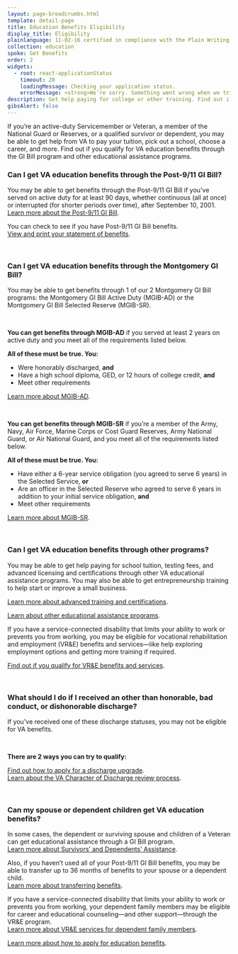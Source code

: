 ```yaml
---
layout: page-breadcrumbs.html
template: detail-page
title: Education Benefits Eligibility
display_title: Eligibility
plainlanguage: 11-02-16 certified in compliance with the Plain Writing Act
collection: education
spoke: Get Benefits
order: 2
widgets:
  - root: react-applicationStatus
    timeout: 20
    loadingMessage: Checking your application status.
    errorMessage: <strong>We’re sorry. Something went wrong when we tried to load your saved application.</strong><br/>Please try refreshing your browser in a few minutes.
description: Get help paying for college or other training. Find out if you qualify for VA education benefits through the GI Bill and other educational assistance programs.
gibsAlert: false
---
```

<div itemscope itemtype="http://schema.org/FAQPage">
<div class="va-introtext" itemprop="description" >

If you’re an active-duty Servicemember or Veteran, a member of the National Guard or Reserves, or a qualified survivor or dependent, you may be able to get help from VA to pay your tuition, pick out a school, choose a career, and more. Find out if you qualify for VA education benefits through the GI Bill program and other educational assistance programs.

</div>

<div class="feature" markdown="1" itemscope itemtype="http://schema.org/Question">
<h3 itemprop="name">Can I get VA education benefits through the Post-9/11 GI Bill?</h3>
<div itemprop="acceptedAnswer" itemscope itemtype="http://schema.org/Answer">
<div itemprop="text">

You may be able to get benefits through the Post-9/11 GI Bill if you've served on active duty for at least 90 days, whether continuous (all at once) or interrupted (for shorter periods over time), after September 10, 2001. <br>
[Learn more about the Post-9/11 GI Bill](/education/about-gi-bill-benefits/post-9-11/).
<br>

You can check to see if you have Post-9/11 GI Bill benefits. <br>
[View and print your statement of benefits](/education/check-post-9-11-gi-bill-benefit-status).

</div>
</div>

</div><div markdown="0"><br></div>

<div class="feature" markdown="1" itemscope itemtype="http://schema.org/Question">
<h3 itemprop="name">Can I get VA education benefits through the Montgomery GI Bill?</h3>
<div itemprop="acceptedAnswer" itemscope itemtype="http://schema.org/Answer">
<div itemprop="text">

You may be able to get benefits through 1 of our 2 Montgomery GI Bill programs: the Montgomery GI Bill Active Duty (MGIB-AD) or the Montgomery GI Bill Selected Reserve (MGIB-SR).

<br>

**You can get benefits through MGIB-AD** if you served at least 2 years on active duty and you meet all of the requirements listed below.

**All of these must be true. You:**

- Were honorably discharged, **and**
- Have a high school diploma, GED, or 12 hours of college credit, **and**
- Meet other requirements

[Learn more about MGIB-AD](/education/about-gi-bill-benefits/montgomery-active-duty/).

<br>

**You can get benefits through MGIB-SR** if you’re a member of the Army, Navy, Air Force, Marine Corps or Cost Guard Reserves, Army National Guard, or Air National Guard, and you meet all of the requirements listed below.

**All of these must be true. You:**
- Have either a 6-year service obligation (you agreed to serve 6 years) in the Selected Service, **or**
- Are an officer in the Selected Reserve who agreed to serve 6 years in addition to your initial service obligation, **and**
- Meet other requirements

[Learn more about MGIB-SR](/education/about-gi-bill-benefits/montgomery-selected-reserve/).

</div>
</div>
</div><div markdown="0"><br></div>


<div class="feature" markdown="1" itemscope itemtype="http://schema.org/Question">
<h3 itemprop="name"> Can I get VA education benefits through other programs?</h3>
<div itemprop="acceptedAnswer" itemscope itemtype="http://schema.org/Answer">
<div itemprop="text">

You may be able to get help paying for school tuition, testing fees, and advanced licensing and certifications through other VA educational assistance programs. You may also be able to get entrepreneurship training to help start or improve a small business.

[Learn more about advanced training and certifications](/education/advanced-training-and-certifications/).

[Learn about other educational assistance programs](/education/other-va-education-benefits/).

If you have a service-connected disability that limits your ability to work or prevents you from working, you may be eligible for vocational rehabilitation and employment (VR&E) benefits and services—like help exploring employment options and getting more training if required.

[Find out if you qualify for VR&E benefits and services](/employment/vocational-rehab-and-employment/eligibility/).

</div>
</div>
</div><div markdown="0"><br></div>

<div class="feature" markdown="1" itemscope itemtype="http://schema.org/Question">
<h3 itemprop="name"> What should I do if I received an other than honorable, bad conduct, or dishonorable discharge?</h3>
<div itemprop="acceptedAnswer" itemscope itemtype="http://schema.org/Answer">
<div itemprop="text">

If you've received one of these discharge statuses, you may not be eligible for VA benefits.

<br>

**There are 2 ways you can try to qualify:**

[Find out how to apply for a discharge upgrade](/discharge-upgrade-instructions/).<br/>
[Learn about the VA Character of Discharge review process](/discharge-upgrade-instructions/#other-options).
</div>
</div>
</div><div markdown="0"><br></div>

<div class="feature" markdown="1" itemscope itemtype="http://schema.org/Question">
<h3 itemprop="name"> Can my spouse or dependent children get VA education benefits?</h3>
<div itemprop="acceptedAnswer" itemscope itemtype="http://schema.org/Answer">
<div itemprop="text">

In some cases, the dependent or surviving spouse and children of a Veteran can get educational assistance through a GI Bill program. <br> [Learn more about Survivors’ and Dependents’ Assistance](/education/survivor-dependent-benefits/).

Also, if you haven’t used all of your Post-9/11 GI Bill benefits, you may be able to transfer up to 36 months of benefits to your spouse or a dependent child. <br>
[Learn more about transferring benefits](/education/transfer-post-9-11-gi-bill-benefits/).

If you have a service-connected disability that limits your ability to work or prevents you from working, your dependent family members may be eligible for career and educational counseling—and other support—through the VR&E program. <br>
[Learn more about VR&E services for dependent family members](/employment/vocational-rehab-and-employment/family-members/).

</div>
</div>
</div>
<div id="react-applicationStatus" class="static-page-widget"></div>

[Learn more about how to apply for education benefits](/education/how-to-apply/).

<div markdown="0"><br></div>
</div>
